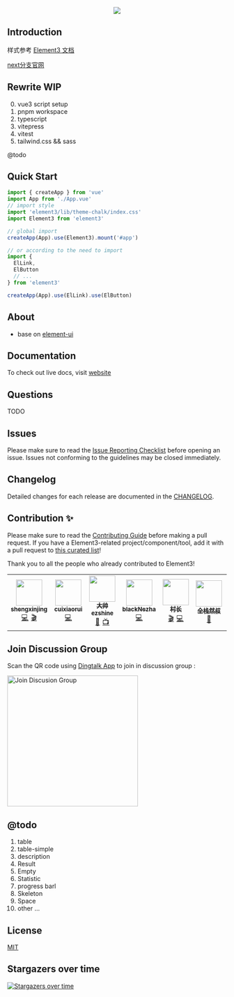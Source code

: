 <p align="center">
  <img src="https://cdn.jsdelivr.net/gh/shengxinjing/static/element3.svg">
</p>

## Introduction

样式参考 [Element3 文档](https://e3.shengxinjing.cn/#/component/button)

[next分支官网](https://element3.netlify.app/)

## Rewrite WIP

0. vue3 script setup
1. pnpm workspace
2. typescript
3. vitepress
4. vitest
5. tailwind.css && sass

@todo
## Quick Start 

```js
import { createApp } from 'vue'
import App from './App.vue'
// import style
import 'element3/lib/theme-chalk/index.css'
import Element3 from 'element3'

// global import
createApp(App).use(Element3).mount('#app')

// or according to the need to import
import {
  ElLink,
  ElButton
  // ...
} from 'element3'

createApp(App).use(ElLink).use(ElButton)
```

## About

- base on [element-ui](https://github.com/ElemeFE/element)

## Documentation

To check out live docs, visit [website](e3.shengxinjing.cn/)

## Questions

TODO

## Issues

Please make sure to read the [Issue Reporting Checklist](TODO) before opening an issue. Issues not conforming to the guidelines may be closed immediately.

## Changelog

Detailed changes for each release are documented in the [CHANGELOG](https://github.com/kkbjs/element3/blob/master/CHANGELOG.md).

## Contribution ✨

Please make sure to read the [Contributing Guide](https://juejin.im/post/6864462363039531022) before making a pull request. If you have a Element3-related project/component/tool, add it with a pull request to [this curated list](TODO)!

Thank you to all the people who already contributed to Element3!

<table><tr><td align="center"><a href="https://github.com/shengxinjing" target="_blank"><img src="https://sf6-ttcdn-tos.pstatp.com/img/user-avatar/232746a4fa00cc14150b1dec420018dd~120x256.image"  width="60" alt=""/><br /><sub><b>shengxinjing</b></sub></a><br /><a target="_blank" href="https://juejin.im/user/1556564194370270" title="Code" style="padding: 0 3px">💻</a><a target="_blank" href="https://space.bilibili.com/26995758" title="Code" style="padding: 0 3px">🎬</a></td><td align="center"><a href="https://github.com/cuixiaorui" target="_blank"><img src="https://user-gold-cdn.xitu.io/2019/12/8/16ee34c171e57baf?imageView2/1/w/180/h/180/q/85/format/webp/interlace/1"  width="60" alt=""/><br /><sub><b>cuixiaorui</b></sub></a><br /><a target="_blank" href="https://juejin.im/user/2101921961483374" title="Code" style="padding: 0 3px">💻</a></td><td align="center"><a href="https://juejin.im/user/2101921961483374" target="_blank"><img src="https://sf3-ttcdn-tos.pstatp.com/img/user-avatar/69ae92d51d8ba6b614b5509d9e43d84b~120x256.image"  width="60" alt=""/><br /><sub><b>大帅ezshine</b></sub></a><br /><a target="_blank" href="https://github.com/ezshine" title="Code" style="padding: 0 3px">🧩</a><a target="_blank" href="https://space.bilibili.com/422646817" title="Code" style="padding: 0 3px">📺</a></td><td align="center"><a href="https://juejin.im/user/3685218706268685" target="_blank"><img src="https://sf6-ttcdn-tos.pstatp.com/img/user-avatar/4ac8f0e26656e6270e8585ef1eb62090~120x256.image"  width="60" alt=""/><br /><sub><b>blackNezha</b></sub></a><br /><a target="_blank" href="https://juejin.im/user/3685218706268685" title="Code" style="padding: 0 3px">💻</a></td><td align="center"><a href="https://juejin.im/user/325111174926350" target="_blank"><img src="https://sf6-ttcdn-tos.pstatp.com/img/user-avatar/eabd8df63fd2eec8b312e8da2b335c21~120x256.image"  width="60" alt=""/><br /><sub><b>村长</b></sub></a><br /><a target="_blank" href="https://space.bilibili.com/480140591" title="Code" style="padding: 0 3px">🎬</a><a target="_blank" href="https://juejin.im/user/325111174926350" title="Code" style="padding: 0 3px">💻</a></td><td align="center"><a href="https://github.com/su37josephxia" target="_blank"><img src="https://avatars3.githubusercontent.com/u/9651900?s=460&u=a03f01f1ce8e0f056601dd8b8bc57ecdf2f9ff75&v=4"  width="60" alt=""/><br /><sub><b>全栈然叔</b></sub></a><br /><a target="_blank" href="https://juejin.im/user/1978776660216136" title="Code" style="padding: 0 3px">🚌</a></td><td align="center"><a href="https://github.com/ImJustAMan" target="_blank"><img src="https://sf3-ttcdn-tos.pstatp.com/img/user-avatar/1cbee2ff884b72a50a24b023d7c82286~120x256.image"  width="60" alt=""/><br /><sub><b>轩姐JustAMan</b></sub></a><br /><a target="_blank" href="https://juejin.im/user/3324538846452702" title="Code" style="padding: 0 3px">💻</a></td></tr><table>

## Join Discussion Group

Scan the QR code using [Dingtalk App](https://www.dingtalk.com/) to join in discussion group :

<img alt="Join Discusion Group" src="https://pic2.zhimg.com/50/v2-1442930ab968582ef6b959902ff71712_r.jpg" width="300">



## @todo
1. table
2. table-simple
3. description
4. Result
5. Empty
6. Statistic
7. progress barl
8. Skeleton
9. Space
10. other ...
## License

[MIT](http://opensource.org/licenses/MIT)




## Stargazers over time

[![Stargazers over time](https://starchart.cc/hug-sun/element3.svg)](https://starchart.cc/hug-sun/element3)
